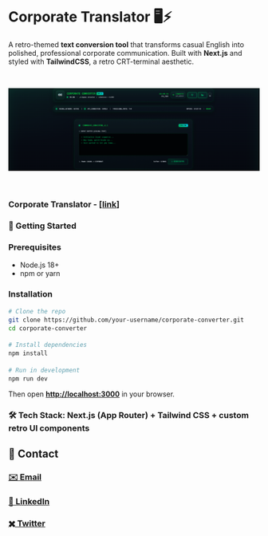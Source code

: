 # Corporate Translator 🖥️⚡

A retro-themed **text conversion tool** that transforms casual English into polished, professional corporate communication.
Built with **Next.js** and styled with **TailwindCSS**, a retro CRT-terminal aesthetic.

<br>


![image](public/image.png)

<br>

### Corporate Translator - [[link](https://corporate-translator-liard.vercel.app/)]

### 🚀 Getting Started

### Prerequisites

* Node.js 18+
* npm or yarn

### Installation

```bash
# Clone the repo
git clone https://github.com/your-username/corporate-converter.git
cd corporate-converter

# Install dependencies
npm install

# Run in development
npm run dev
```

Then open **[http://localhost:3000](http://localhost:3000)** in your browser.



### 🛠️ Tech Stack: Next.js (App Router) + Tailwind CSS + custom retro UI components


## 📱 Contact

### [✉️ Email]()
### [🔗 LinkedIn](https://www.linkedin.com/in/arindalchar/)
### [✖️ Twitter](https://www.twitter.com/arindal_17)